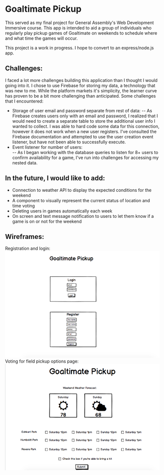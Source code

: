 # Goaltimate Pickup
This served as my final project for General Assembly's Web Development Immersive course. This app is intended to aid a group of individuals who regularly play pickup games of Goaltimate on weekends to schedule where and what time the games will occur.

This project is a work in progress. I hope to convert to an express/node.js app.

## Challenges:
I faced a lot more challenges building this application than I thought I would going into it. I chose to use Firebase for storing my data, a technology that was new to me. While the platform markets it's simplicity, the learner curve has proven to be a bit more challenging than anticipated. Some challenges that I encountered:
* Storage of user email and password separate from rest of data:
    -- As Firebase creates users only with an email and password, I realized that I would need to create a separate table to store the additional user info I wanted to collect. I was able to hard code some data for this connection, however it does not work when a new user registers. I've consulted the Firebase documentation and attempted to use the user creation event listener, but have not been able to successfully execute.
* Event listener for number of users:   
    -- As I began working with the database queries to listen for 8+ users to confirm availability for a game, I've run into challenges for accessing my nested data.

## In the future, I would like to add:
* Connection to weather API to display the expected conditions for the weekend
* A component to visually represent the current status of location and time voting
* Deleting users in games automatically each week
* On screen and text message notification to users to let them know if a game is on or not for the weekend

## Wireframes:
Registration and login:
![alt text](public/images/login.png)
Voting for field pickup options page:
![alt text](public/images/usergameavailability.png)